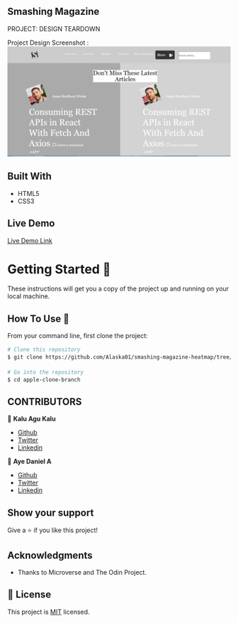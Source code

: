 ## Smashing Magazine

PROJECT:  DESIGN TEARDOWN

Project Design Screenshot : ![Project Design](images/project-screenshot.JPG)


## Built With

- HTML5
- CSS3

## Live Demo

[Live Demo Link](https://rawcdn.githack.com/Alaska01/smashing-magazine-heatmap/98c97123b5a0d7e559c21f0919a26c570cb6e648/index.html)

# Getting Started 🚀

These instructions will get you a copy of the project up and running on your local machine.

## How To Use 🔧

From your command line, first clone the project:

```bash
# Clone this repository
$ git clone https://github.com/Alaska01/smashing-magazine-heatmap/tree/smashing-branch

# Go into the repository
$ cd apple-clone-branch


```

## CONTRIBUTORS
👤 **Kalu Agu Kalu**

- [Github]( https://github.com/Godswilly)
- [Twitter](https://twitter.com/KaluAguKalu17)
- [Linkedin](https://www.linkedin.com/in/kalu-agu-kalu/)

👤 **Aye Daniel A**

- [Github](https://github.com/Alaska01)
- [Twitter](https://twitter.com/AyeAsoo)
- [Linkedin](https://www.linkedin.com/in/daniel-asoo-aye-178500140/)

## Show your support

Give a ⭐️ if you like this project!

## Acknowledgments

- Thanks to Microverse and The Odin Project.

## 📝 License

This project is [MIT](lic.url) licensed.
